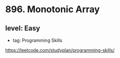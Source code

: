 # 896. Monotonic Array
## level: Easy

- tag: Programming Skills

https://leetcode.com/studyplan/programming-skills/
